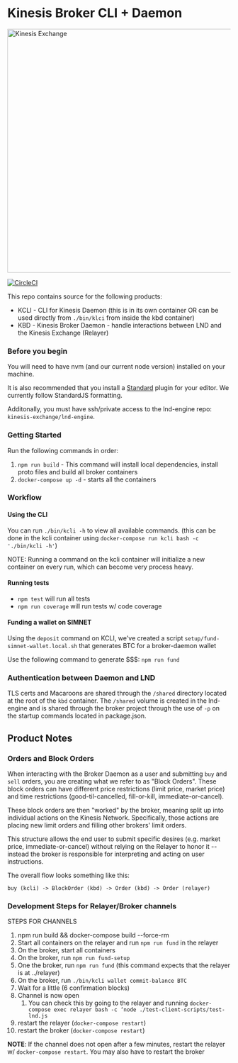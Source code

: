 # Kinesis Broker CLI + Daemon

<img src="https://kines.is/logo.png" alt="Kinesis Exchange" width="550">

[![CircleCI](https://circleci.com/gh/kinesis-exchange/broker.svg?style=svg&circle-token=11fe800209ce8a6839b3c071f8f61ee8a345b026)](https://circleci.com/gh/kinesis-exchange/broker)

This repo contains source for the following products:

- KCLI - CLI for Kinesis Daemon (this is in its own container OR can be used directly from `./bin/klci` from inside the kbd container)
- KBD - Kinesis Broker Daemon - handle interactions between LND and the Kinesis Exchange (Relayer)

### Before you begin

You will need to have nvm (and our current node version) installed on your machine.

It is also recommended that you install a [Standard](https://standardjs.com/) plugin for your editor. We currently follow StandardJS formatting.

Additonally, you must have ssh/private access to the lnd-engine repo: `kinesis-exchange/lnd-engine`.

### Getting Started

Run the following commands in order:

1. `npm run build` - This command will install local dependencies, install proto files and build all broker containers
2. `docker-compose up -d` - starts all the containers

### Workflow

#### Using the CLI

You can run `./bin/kcli -h` to view all available commands. (this can be done in the kcli container using `docker-compose run kcli bash -c './bin/kcli -h'`)

NOTE: Running a command on the kcli container will initialize a new container on every run, which can become very process heavy.

#### Running tests

- `npm test` will run all tests
- `npm run coverage` will run tests w/ code coverage

#### Funding a wallet on SIMNET

Using the `deposit` command on KCLI, we've created a script `setup/fund-simnet-wallet.local.sh` that generates BTC for a broker-daemon wallet

Use the following command to generate $$$: `npm run fund`

### Authentication between Daemon and LND

TLS certs and Macaroons are shared through the `/shared` directory located at the root of the `kbd` container. The `/shared` volume is created in the lnd-engine and is shared through the broker project through the use of `-p` on the startup commands located in package.json.

## Product Notes

### Orders and Block Orders

When interacting with the Broker Daemon as a user and submitting `buy` and `sell` orders, you are creating what we refer to as "Block Orders". These block orders can have different price restrictions (limit price, market price) and time restrictions (good-til-cancelled, fill-or-kill, immediate-or-cancel).

These block orders are then "worked" by the broker, meaning split up into individual actions on the Kinesis Network. Specifically, those actions are placing new limit orders and filling other brokers' limit orders.

This structure allows the end user to submit specific desires (e.g. market price, immediate-or-cancel) without relying on the Relayer to honor it -- instead the broker is responsible for interpreting and acting on user instructions.

The overall flow looks something like this:

`buy (kcli) -> BlockOrder (kbd) -> Order (kbd) -> Order (relayer)`

### Development Steps for Relayer/Broker channels

STEPS FOR CHANNELS

1. npm run build && docker-compose build --force-rm
2. Start all containers on the relayer and run `npm run fund` in the relayer
3. On the broker, start all containers
4. On the broker, run `npm run fund-setup`
5. One the broker, run `npm run fund` (this command expects that the relayer is at ../relayer)
6. On the broker, run `./bin/kcli wallet commit-balance BTC`
7. Wait for a little (6 confirmation blocks)
8. Channel is now open
    1. You can check this by going to the relayer and running `docker-compose exec relayer bash -c ‘node ./test-client-scripts/test-lnd.js`
9. restart the relayer (`docker-compose restart`)
10. restart the broker (`docker-compose restart`)

**NOTE**: If the channel does not open after a few minutes, restart the relayer w/ `docker-compose restart`. You may also have to restart the broker
